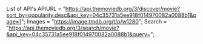List of API's
APIURL =
"https://api.themoviedb.org/3/discover/movie?sort_by=popularity.desc&api_key=04c35731a5ee918f014970082a0088b1&page=1";
Images = "https://image.tmdb.org/t/p/w1280";
Search =
"https://api.themoviedb.org/3/search/movie?&api_key=04c35731a5ee918f014970082a0088b1&query=";
